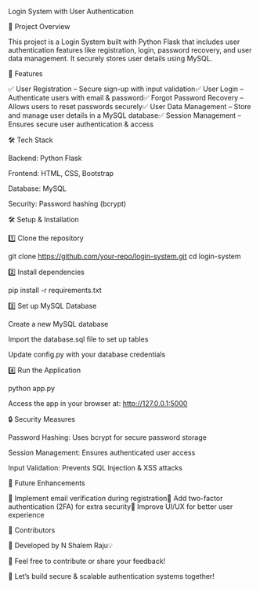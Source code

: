 Login System with User Authentication

📌 Project Overview

This project is a Login System built with Python Flask that includes user authentication features like registration, login, password recovery, and user data management. It securely stores user details using MySQL.

🚀 Features

✅ User Registration – Secure sign-up with input validation✅ User Login – Authenticate users with email & password✅ Forgot Password Recovery – Allows users to reset passwords securely✅ User Data Management – Store and manage user details in a MySQL database✅ Session Management – Ensures secure user authentication & access

🛠️ Tech Stack

Backend: Python Flask

Frontend: HTML, CSS, Bootstrap

Database: MySQL

Security: Password hashing (bcrypt)


🛠️ Setup & Installation

1️⃣ Clone the repository

git clone https://github.com/your-repo/login-system.git
cd login-system

2️⃣ Install dependencies

pip install -r requirements.txt

3️⃣ Set up MySQL Database

Create a new MySQL database

Import the database.sql file to set up tables

Update config.py with your database credentials

4️⃣ Run the Application

python app.py

Access the app in your browser at: http://127.0.0.1:5000

🔒 Security Measures

Password Hashing: Uses bcrypt for secure password storage

Session Management: Ensures authenticated user access

Input Validation: Prevents SQL Injection & XSS attacks

📌 Future Enhancements

🔹 Implement email verification during registration🔹 Add two-factor authentication (2FA) for extra security🔹 Improve UI/UX for better user experience

🤝 Contributors

🚀 Developed by N Shalem Raju💡 

📢 Feel free to contribute or share your feedback!

💬 Let’s build secure & scalable authentication systems together!
